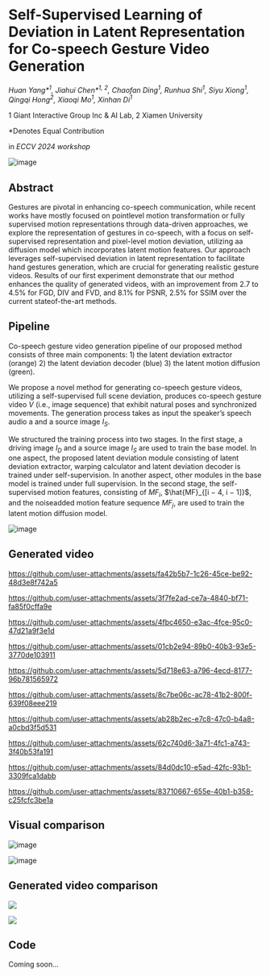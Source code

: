 # Self-Supervised Learning of Deviation in Latent Representation for Co-speech Gesture Video Generation

_Huan Yang*<sup>1</sup>, Jiahui Chen*<sup>1, 2</sup>, Chaofan Ding<sup>1</sup>, Runhua Shi<sup>1</sup>, Siyu Xiong<sup>1</sup>, Qingqi Hong<sup>2</sup>, Xiaoqi Mo<sup>1</sup>, Xinhan Di<sup>1</sup>_

1 Giant Interactive Group Inc & AI Lab, 2 Xiamen University

*Denotes Equal Contribution

in _ECCV 2024 workshop_

![image](https://github.com/user-attachments/assets/c49ae05a-b3f2-4ef8-8524-b43410e7fc69)

## Abstract

Gestures are pivotal in enhancing co-speech communication, while recent works have mostly focused on pointlevel motion transformation or fully supervised motion representations through data-driven approaches, we explore the representation of gestures in co-speech, with a focus on self-supervised representation and pixel-level motion deviation, utilizing aa diffusion model which incorporates latent motion features. Our approach leverages self-supervised deviation in latent representation to facilitate hand gestures generation, which are crucial for generating realistic gesture videos. Results of our first experiment demonstrate that our method enhances the quality of generated videos, with an improvement from 2.7 to 4.5% for FGD, DIV and FVD, and 8.1% for PSNR, 2.5% for SSIM over the current stateof-the-art methods.

## Pipeline

 Co-speech gesture video generation pipeline of our proposed method consists of three main components: 1) the latent deviation extractor (orange) 2) the latent deviation decoder (blue) 3) the latent motion diffusion (green).

We propose a novel method for generating co-speech gesture videos, utilizing a self-supervised full scene deviation, produces co-speech gesture video $V$ (i.e., image sequence) that exhibit natural poses and synchronized movements. The generation process takes as input the speaker’s speech audio a and a source image $I_S$.

We structured the training process into two stages. In the first stage, a driving image $I_D$ and a source image $I_S$ are used to train the base model. In one aspect, the proposed latent deviation module consisting of latent deviation extractor, warping calculator and latent deviation decoder is trained under self-supervision. In another aspect, other modules in the base model is trained under full supervision. In the second stage, the self-supervised motion features, consisting of $MF_i$, $\hat{MF}_{[i − 4, i − 1]}$, and the noiseadded motion feature sequence ${MF_j}$, are used to train the latent motion diffusion model.

![image](https://github.com/user-attachments/assets/5723b685-2fb8-4ecf-ab7c-309f83bb07b7)

## Generated video

https://github.com/user-attachments/assets/fa42b5b7-1c26-45ce-be92-48d3e8f742a5

https://github.com/user-attachments/assets/3f7fe2ad-ce7a-4840-bf71-fa85f0cffa9e


https://github.com/user-attachments/assets/4fbc4650-e3ac-4fce-95c0-47d21a9f3e1d

https://github.com/user-attachments/assets/01cb2e94-89b0-40b3-93e5-3770de103911


https://github.com/user-attachments/assets/5d718e63-a796-4ecd-8177-96b781565972

https://github.com/user-attachments/assets/8c7be06c-ac78-41b2-800f-639f08eee219


https://github.com/user-attachments/assets/ab28b2ec-e7c8-47c0-b4a8-a0cbd3f5d531

https://github.com/user-attachments/assets/62c740d6-3a71-4fc1-a743-3f40b53fa191


https://github.com/user-attachments/assets/84d0dc10-e5ad-42fc-93b1-3309fca1dabb

https://github.com/user-attachments/assets/83710667-655e-40b1-b358-c25fcfc3be1a

## Visual comparison

![image](https://github.com/user-attachments/assets/9a7cfca4-d46b-4fc4-9df2-fd9d9e2aceed)

![image](https://github.com/user-attachments/assets/db1292fc-55db-4be7-ae59-74d8cdd86dfd)

## Generated video comparison

[![](https://res.cloudinary.com/marcomontalbano/image/upload/v1726822479/video_to_markdown/images/youtube--HPRfwyL4vMc-c05b58ac6eb4c4700831b2b3070cd403.jpg)](https://www.youtube.com/watch?v=HPRfwyL4vMc&ab_channel=CaffeyChen "")

[![](https://res.cloudinary.com/marcomontalbano/image/upload/v1726822553/video_to_markdown/images/youtube--U8i7QRGOQGo-c05b58ac6eb4c4700831b2b3070cd403.jpg)](https://www.youtube.com/watch?v=U8i7QRGOQGo&ab_channel=CaffeyChen "")

## Code
Coming soon...



